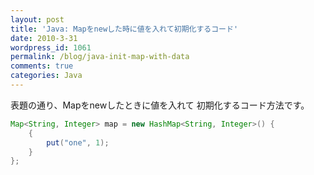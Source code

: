 ```yaml
---
layout: post
title: 'Java: Mapをnewした時に値を入れて初期化するコード'
date: 2010-3-31
wordpress_id: 1061
permalink: /blog/java-init-map-with-data
comments: true
categories: Java
---
```

表題の通り、Mapをnewしたときに値を入れて
初期化するコード方法です。

```java
Map<String, Integer> map = new HashMap<String, Integer>() {
    {
        put("one", 1);
    }
};

```
